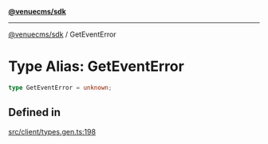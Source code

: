 [**@venuecms/sdk**](../Index.md)

***

[@venuecms/sdk](../Index.md) / GetEventError

# Type Alias: GetEventError

```ts
type GetEventError = unknown;
```

## Defined in

[src/client/types.gen.ts:198](https://github.com/venuecms/sdk/blob/2edfd13c06baf443bbea491be2ef200d66919dd4/src/client/types.gen.ts#L198)
